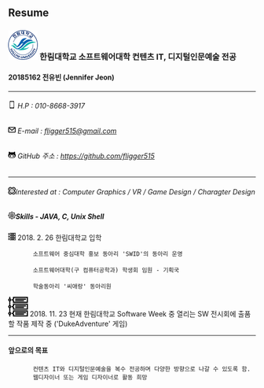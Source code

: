 Resume
---
### ![hallym](hallym.png) 한림대학교 소프트웨어대학 컨텐츠 IT, 디지털인문예술 전공
#### 20185162 전유빈 (Jennifer Jeon)
* * *
###### ![hp](call.png) H.P : 010-8668-3917
###### ![mail](message.png) E-mail : fligger515@gmail.com
###### ![git](githubchar.png) GitHub 주소 : <https://github.com/fligger515>
* * *
###### ![interests](interest.png)Interested at : Computer Graphics / VR / Game Design / Charagter Design
##### ![skills](setting.png)Skills - JAVA, C, Unix Shell

![timeline](timelinee.png) 2018. 2. 26 한림대학교 입학

           소프트웨어 중심대학 홍보 동아리 'SWID'의 동아리 운영

           소프트웨어대학(구 컴퓨터공학과) 학생회 임원 - 기획국

           학술동아리 '씨애랑' 동아리원
           
![timeline](timeline.png) 2018. 11. 23
           현재 한림대학교 Software Week 중 열리는 SW 전시회에 출품할 작품 제작 중
           ('DukeAdventure' 게임)
* * *
#### 앞으로의 목표
           컨텐츠 IT와 디지털인문예술을 복수 전공하며 다양한 방향으로 나갈 수 있도록 함.
           웹디자이너 또는 게임 디자이너로 활동 희망
